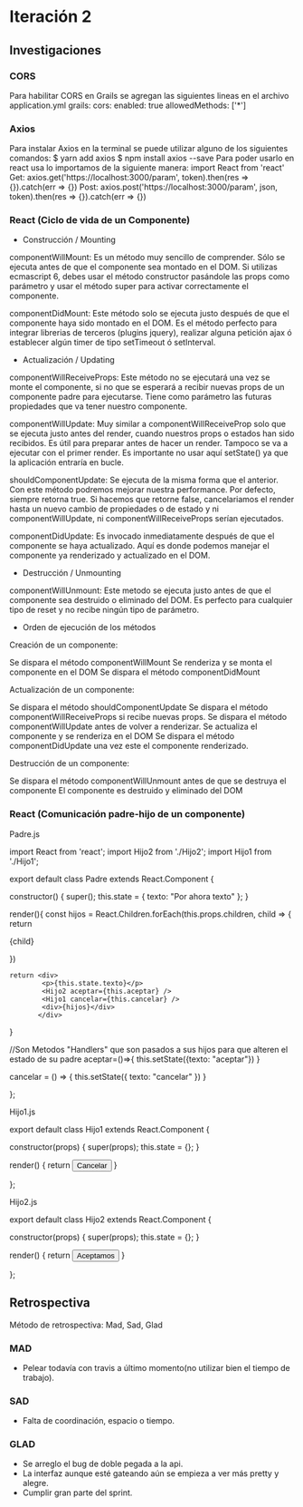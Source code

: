 # Iteración 2

## Investigaciones

### CORS

Para habilitar CORS en Grails se agregan las siguientes lineas en el archivo application.yml
grails:
    cors:
       enabled: true
       allowedMethods: ['*']

### Axios

Para instalar Axios en la terminal se puede utilizar alguno de los siguientes comandos:
$ yarn add axios
$ npm install axios --save
Para poder usarlo en react usa lo importamos de la siguiente manera:
import React from 'react'
Get:
axios.get('https://localhost:3000/param', token).then(res => {}).catch(err => {})
Post:
axios.post('https://localhost:3000/param', json, token).then(res => {}).catch(err => {})

### React (Ciclo de vida de un Componente)

- Construcción / Mounting

componentWillMount:
Es un método muy sencillo de comprender. Sólo se ejecuta antes de que el componente sea montado en el DOM. Si utilizas ecmascript 6, debes usar el método constructor pasándole las props como parámetro y usar el método super para activar correctamente el componente.

componentDidMount:
Este método solo se ejecuta justo después de que el componente haya sido montado en el DOM. Es el método perfecto para integrar librerias de terceros (plugins jquery), realizar alguna petición ajax ó establecer algún timer de tipo setTimeout ó setInterval.

- Actualización / Updating

componentWillReceiveProps:
Este método no se ejecutará una vez se monte el componente, si no que se esperará a recibir nuevas props de un componente padre para ejecutarse. Tiene como parámetro las futuras propiedades que va tener nuestro componente.

componentWillUpdate:
Muy similar a componentWillReceiveProp solo que se ejecuta justo antes del render, cuando nuestros props o estados han sido recibidos. Es útil para preparar antes de hacer un render. Tampoco se va a ejecutar con el primer render.
Es importante no usar aquí setState() ya que la aplicación entraría en bucle.

shouldComponentUpdate:
Se ejecuta de la misma forma que el anterior. Con este método podremos mejorar nuestra performance. Por defecto, siempre retorna true.
Si hacemos que retorne false, cancelariamos el render hasta un nuevo cambio de propiedades o de estado y ni componentWillUpdate, ni componentWillReceiveProps serían ejecutados.

componentDidUpdate:
Es invocado inmediatamente después de que el componente se haya actualizado. Aquí es donde podemos manejar el componente ya renderizado y actualizado en el DOM.

- Destrucción / Unmounting

componentWillUnmount:
Este metodo se ejecuta justo antes de que el componente sea destruido o eliminado del DOM. Es perfecto para cualquier tipo de reset y no recibe ningún tipo de parámetro.

- Orden de ejecución de los métodos

Creación de un componente:

Se dispara el método componentWillMount
Se renderiza y se monta el componente en el DOM
Se dispara el método componentDidMount

Actualización de un componente:

Se dispara el método shouldComponentUpdate
Se dispara el método componentWillReceiveProps si recibe nuevas props.
Se dispara el método componentWillUpdate antes de volver a renderizar.
Se actualiza el componente y se renderiza en el DOM
Se dispara el método componentDidUpdate una vez este el componente renderizado.

Destrucción de un componente:

Se dispara el método componentWillUnmount antes de que se destruya el componente
El componente es destruido y eliminado del DOM

### React (Comunicación padre-hijo de un componente)

Padre.js

import React from 'react';
import Hijo2 from './Hijo2';
import Hijo1 from './Hijo1';

export default class Padre extends React.Component {

  constructor() {
    super();
    this.state = {
      texto: "Por ahora texto"
    };
  }

  render(){
    const hijos = React.Children.forEach(this.props.children, child => { return <p>{child}</p> })

    return <div>
            <p>{this.state.texto}</p>
            <Hijo2 aceptar={this.aceptar} />
            <Hijo1 cancelar={this.cancelar} />
            <div>{hijos}</div>        
           </div>
  }

 //Son Metodos "Handlers" que son pasados a sus hijos para que alteren el estado de su padre
  aceptar=()=>{
    this.setState({texto: "aceptar"})
  }

  cancelar = () => {
    this.setState({ texto: "cancelar" })
  }

};

Hijo1.js

export default class Hijo1 extends React.Component {

  constructor(props) {
    super(props);
    this.state = {};
  }

  render() {
    return <button onClick={this.props.cancelar}>Cancelar</button>
  }

};

Hijo2.js

export default class Hijo2 extends React.Component {

  constructor(props) {
    super(props);
    this.state = {};
  }


  render() {
    return <button onClick={this.props.aceptar}>Aceptamos</button>
  }

};

## Retrospectiva

Método de retrospectiva: Mad, Sad, Glad

### MAD

- Pelear todavía con travis a último momento(no utilizar bien el tiempo de trabajo).

### SAD

- Falta de coordinación, espacio o tiempo.

### GLAD

- Se arreglo el bug de doble pegada a la api.
- La interfaz aunque esté gateando aún se empieza a ver más pretty y alegre.
- Cumplir gran parte del sprint.



